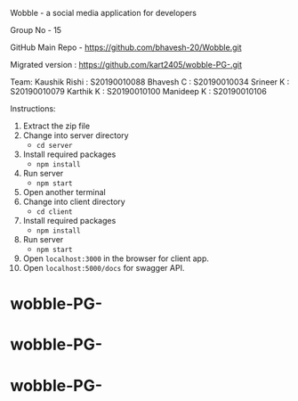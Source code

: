 Wobble - a social media application for developers

Group No - 15

GitHub Main Repo - https://github.com/bhavesh-20/Wobble.git

Migrated version : https://github.com/kart2405/wobble-PG-.git


Team:
Kaushik Rishi : S20190010088
Bhavesh C : S20190010034
Srineer K : S20190010079
Karthik K : S20190010100
Manideep K : S20190010106

Instructions:

1. Extract the zip file
2. Change into server directory
   - `cd server`
3. Install required packages
   - `npm install`
4. Run server
   - `npm start`
5. Open another terminal
6. Change into client directory
   - `cd client`
7. Install required packages
   - `npm install`
8. Run server
   - `npm start`
9. Open `localhost:3000` in the browser for client app.
10. Open `localhost:5000/docs` for swagger API.
# wobble-PG-
# wobble-PG-
# wobble-PG-
